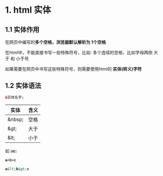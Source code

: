 # 1. html 实体

## 1.1 实体作用
在网页中编写的**多个空格，浏览器默认解析为 1个空格**

在html中，不能直接书写一些特殊符号，比如: 多个连续的空格，比如字母两侧 大于 和 小于号

如果需要在网页中书写这些特殊符号，则需要使用html的 **实体(转义)字符**

## 1.2 实体语法

```html
&实体名字;
```

| 实体 | 含义 |
|----|----|
| \&nbsp; | 空格 |
| \&gt; | 大于 |
| \&lt; | 小于 |

如 a<b>c:

```html
a<b>c

a&lt;b&gt;c
```

